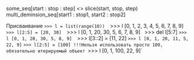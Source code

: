 some\_seq\[start : stop : step\] <> slice(start, stop, step)
multi_deminsion_seq\[start1 : stop1, start2 : stop2]

Присваивание
`>>> l = list(range(10)) 
`>>> l [0, 1, 2, 3, 4, 5, 6, 7, 8, 9] 
`>>> l[2:5] = [20, 30] 
`>>> l [0, 1, 20, 30, 5, 6, 7, 8, 9] `
`>>> del l[5:7] 
`>>> l [0, 1, 20, 30, 5, 8, 9] 
`>>> l[3::2] = [11, 22] 
`>>> l [0, 1, 20, 11, 5, 22, 9]`
`>>> l[2:5] = [100] !!!Нельзя использовать просто 100, обязательно итерируемый объект
`>>> l [0, 1, 100, 22, 9]`
